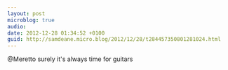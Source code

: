 ```yaml
---
layout: post
microblog: true
audio: 
date: 2012-12-28 01:34:52 +0100
guid: http://samdeane.micro.blog/2012/12/28/t284457350801281024.html
---
```

@Meretto surely it's always time for guitars
